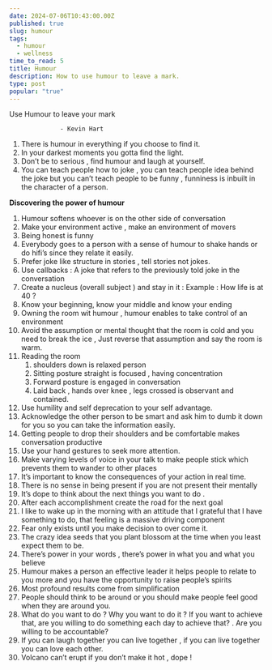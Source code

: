 ```yaml
---
date: 2024-07-06T10:43:00.00Z
published: true
slug: humour
tags:
  - humour
  - wellness
time_to_read: 5
title: Humour
description: How to use humour to leave a mark.
type: post
popular: "true"
---
```


Use Humour to leave your mark

                  - Kevin Hart

1. There is humour in everything if you choose to find it.
2. In your darkest moments you gotta find the light.
3. Don’t be to serious , find humour and laugh at yourself.
4. You can teach people how to joke , you can teach people idea behind the joke but you can’t teach people to be funny , funniness is inbuilt in the character of a person.

**Discovering the power of humour**

1. Humour softens whoever is on the other side of conversation 
2. Make your environment active , make an environment of movers
3. Being honest is funny
4. Everybody goes to a person with a sense of humour to shake hands or do hifi’s since they relate it easily.
5. Prefer joke like structure in stories , tell stories not jokes.
6. Use callbacks : A joke that refers to the previously told joke in the conversation 
7. Create a nucleus (overall subject ) and stay in it : Example : How life is at 40 ?
8. Know your beginning, know your middle and know your ending 
9. Owning the room wit humour , humour enables to take control of an environment 
10. Avoid the assumption or mental thought that the room is cold and you need to break the ice , Just reverse that assumption and say the room is warm.
11. Reading the room
    1. shoulders down is relaxed person
    2. Sitting posture straight is focused , having concentration 
    3. Forward posture is engaged in conversation 
    4. Laid back , hands over knee , legs crossed is observant and contained.
12. Use humility and self deprecation to your self advantage.
13. Acknowledge the other person to be smart and ask him to dumb it down for you so you can take the information easily.
14. Getting people to drop their shoulders and be comfortable makes conversation productive 
15. Use your hand gestures to seek more attention.
16. Make varying levels of voice in your talk to make people stick which prevents them to wander to other places
17. It’s important to know the consequences of your action in real time.
18. There is no sense in being present if you are not present their mentally 
19. It’s dope to think about the next things you want to do .
20. After each accomplishment create the road for the next goal
21. I like to wake up in the morning with an attitude that I grateful that I have something to do, that feeling is a massive driving component 
22. Fear only exists until you make decision to over come it.
23. The crazy idea seeds that you plant blossom at the time when you least expect them to be.
24. There’s power in your words , there’s power in what you and what you believe 
25. Humour makes a person an effective leader it helps people to relate to you more and you have the opportunity to raise people’s spirits 
26. Most profound results come from simplification 
27. People should think to be around or you should make people feel good when they are around you.
28. What do you want to do ? Why you want to do it ? If you want to achieve that,  are you willing to do something each day to achieve that? . Are you willing to be accountable?
29. If you can laugh together you can live together , if you can live together you can love each other.
30. Volcano can’t erupt if you don’t make it hot , dope !